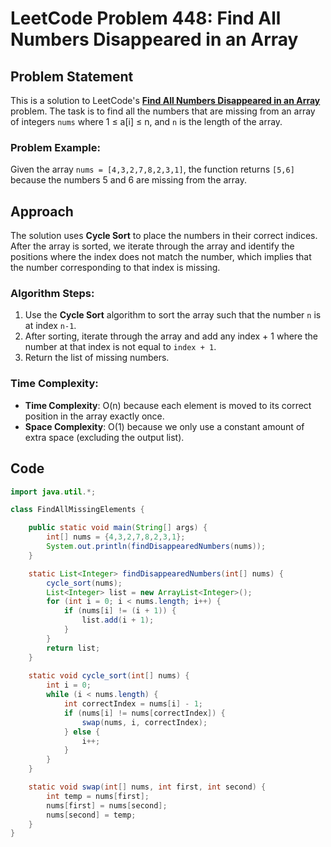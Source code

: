# LeetCode Problem 448: Find All Numbers Disappeared in an Array

## Problem Statement
This is a solution to LeetCode's **[Find All Numbers Disappeared in an Array](https://leetcode.com/problems/find-all-numbers-disappeared-in-an-array/)** problem. The task is to find all the numbers that are missing from an array of integers `nums` where 1 ≤ a[i] ≤ n, and `n` is the length of the array.

### Problem Example:
Given the array `nums = [4,3,2,7,8,2,3,1]`, the function returns `[5,6]` because the numbers 5 and 6 are missing from the array.

## Approach

The solution uses **Cycle Sort** to place the numbers in their correct indices. After the array is sorted, we iterate through the array and identify the positions where the index does not match the number, which implies that the number corresponding to that index is missing.

### Algorithm Steps:
1. Use the **Cycle Sort** algorithm to sort the array such that the number `n` is at index `n-1`.
2. After sorting, iterate through the array and add any index + 1 where the number at that index is not equal to `index + 1`.
3. Return the list of missing numbers.

### Time Complexity:
- **Time Complexity**: O(n) because each element is moved to its correct position in the array exactly once.
- **Space Complexity**: O(1) because we only use a constant amount of extra space (excluding the output list).

## Code

```java
import java.util.*;

class FindAllMissingElements {

    public static void main(String[] args) {
        int[] nums = {4,3,2,7,8,2,3,1};
        System.out.println(findDisappearedNumbers(nums));
    }

    static List<Integer> findDisappearedNumbers(int[] nums) {
        cycle_sort(nums);
        List<Integer> list = new ArrayList<Integer>();
        for (int i = 0; i < nums.length; i++) {
            if (nums[i] != (i + 1)) {
                list.add(i + 1);
            }
        }
        return list;
    }
    
    static void cycle_sort(int[] nums) {
        int i = 0;
        while (i < nums.length) {
            int correctIndex = nums[i] - 1;
            if (nums[i] != nums[correctIndex]) {
                swap(nums, i, correctIndex);
            } else {
                i++;
            }
        }
    }

    static void swap(int[] nums, int first, int second) {
        int temp = nums[first];
        nums[first] = nums[second];
        nums[second] = temp;
    }
}
